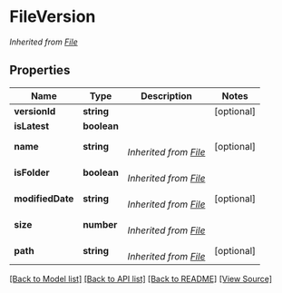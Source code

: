 ﻿# FileVersion


*Inherited from [File](File.md)*
## Properties
Name | Type | Description | Notes
------------ | ------------- | ------------- | -------------
**versionId** | **string** |  | [optional]
**isLatest** | **boolean** |  | 
**name** | **string** | <br />*Inherited from [File](File.md)* | [optional]
**isFolder** | **boolean** | <br />*Inherited from [File](File.md)* | 
**modifiedDate** | **string** | <br />*Inherited from [File](File.md)* | [optional]
**size** | **number** | <br />*Inherited from [File](File.md)* | 
**path** | **string** | <br />*Inherited from [File](File.md)* | [optional]

[[Back to Model list]](../README.md#documentation-for-models) [[Back to API list]](../README.md#documentation-for-api-endpoints) [[Back to README]](../README.md) [[View Source]](../src/models/fileVersion.ts)

